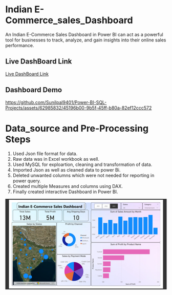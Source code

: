 # Indian E-Commerce_sales_Dashboard

An Indian E-Commerce Sales Dashboard in Power BI can act as a powerful tool for businesses to track, analyze, and gain insights into their online sales performance.

## Live DashBoard Link
[Live DashBoard Link](https://app.powerbi.com/view?r=eyJrIjoiMDUyNzUzMWEtYjNkYy00NmFmLTlmM2MtMGQ4Nzk0ZmFmZmZjIiwidCI6ImRmODY3OWNkLWE4MGUtNDVkOC05OWFjLWM4M2VkN2ZmOTVhMCJ9)



## Dashboard Demo

https://github.com/Sunilpal9401/Power-BI-SQL-Projects/assets/62985832/45196b00-9b5f-45ff-b80a-82ef12ccc572


# Data_source and Pre-Processing Steps
1. Used Json file format for data.
2. Raw data was in Excel workbook as well.
3. Used MySQL for exploartion, cleaning and transformation of data.
4. Imported Json as well as cleaned data to power Bi.
5. Deleted unwanted columns which were not needed for reporting in power query.
6. Created multiple Measures and columns using DAX.
7. Finally created interactive Dashboard in Power BI.

![](https://github.com/Sunilpal9401/Power-BI-SQL-Projects/blob/main/Indian_E-Commerce_Sales_Dashboard/Indian%20ECommerce.jpg?raw=true)
